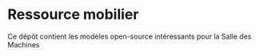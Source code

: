 # Ressource mobilier
Ce dépôt contient les modèles open-source intéressants pour la Salle des Machines
